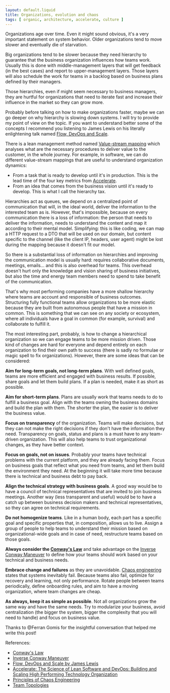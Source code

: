 ```yaml
---
layout: default.liquid
title: Organizations, evolution and chaos
tags: [ organic, architecture, accelerate, culture ]
---
```


Organizations age over time. Even it might sound obvious, it's a very important statement on system behavior. Older organizations tend to move slower and eventually die of starvation.

Big organizations tend to be slower because they need hierarchy to guarantee that the business organization influences how teams work. Usually this is done with middle-management layers that will get feedback (in the best cases) and report to upper-management layers. Those layers will also schedule the work for teams in a backlog based on business plans defined by their managers.

Those hierarchies, even if might seem necessary to business managers, they are hurtful for organizations that need to iterate fast and increase their influence in the market so they can grow more.

Probably before talking on how to make organizations faster, maybe we can go deeper on why hierarchy is slowing down systems. I will try to provide my point of view on the topic. If you want to understand better some of the concepts I recommend you listening to James Lewis on his literally enlightening talk named [Flow, DevOps and Scale](https://www.youtube.com/watch?v=6eTlFbswgM0).

There is a lean management method named [Value-stream mapping](https://en.wikipedia.org/wiki/Value-stream_mapping) which analyses what are the necessary procedures to deliver value to the customer, in the whole journey. For example, in software, we can do different value-stream mappings that are useful to understand organization dynamics:

* From a task that is ready to develop until it's in production. This is the lead time of the four key metrics from [Accelerate](https://www.amazon.com/Accelerate-Software-Performing-Technology-Organizations/dp/1942788339).
* From an idea that comes from the business vision until it's ready to develop. This is what I call the hierarchy tax.

Hierarchies act as queues, we depend on a centralized point of communication that will, in the ideal world, deliver the information to the interested team as is. However, that's impossible, because on every communication there is a loss of information: the person that needs to deliver the information, needs to understand the content and map it according to their mental model. Simplifying: this is like coding, we can map a HTTP request to a DTO that will be used on our domain, but content specific to the channel (like the client IP, headers, user agent) might be lost during the mapping because it doesn't fit our model.

So there is a substantial loss of information on hierarchies and improving the communication model is usually hard: requires collaborative documents, meetings, emails... and this is also overhead for teams. This overhead doesn't hurt only the knowledge and vision sharing of business initiatives, but also the time and energy team members need to spend to take benefit of the communication.

That's why most performing companies have a more shallow hierarchy where teams are account and responsible of business outcomes. Structuring fully functional teams allow organizations to be more elastic because they are built from autonomous people that have a mission in common. This is something that we can see on any society or ecosystem, where all individuals have a goal in common (for example, survival) and collaborate to fulfill it.

The most interesting part, probably, is how to change a hierarchical organization so we can engage teams to be more mission driven. Those kind of changes are hard for everyone and depend entirely on each organization to find their own path to success (there is sadly no formulae or magic spell to fix organizations). However, there are some ideas that can be considered:

**Aim for long-term goals, not long-term plans**. With well defined goals, teams are more efficient and engaged with business results. If possible, share goals and let them build plans. If a plan is needed, make it as short as possible.

**Aim for short-term plans**. Plans are usually work that teams needs to do to fulfill a business goal. Align with the teams owning the business domains and build the plan with them. The shorter the plan, the easier is to deliver the business value.

**Focus on transparency** of the organization. Teams will make decisions, but they can not make the right decisions if they don't have the information they need. Transparency on goals, status and plans is a must have to any team-driven organization. This will also help teams to trust organizational changes, as they have better context.

**Focus on goals, not on issues**. Probably your teams have technical problems with the current platform, and they are already facing them. Focus on business goals that reflect what you need from teams, and let them build the environment they need. At the beginning it will take more time because there is technical and business debt to pay back.

**Align the technical strategy with business goals**. A good way would be to have a council of technical representatives that are invited to join business meetings. Another way (less transparent and useful) would be to have a catch up between business decision makers and technical representatives, so they can agree on technical requirements.

**Do not homogenize teams**. Like in a human body, each part has a specific goal and specific properties that, in composition, allows us to live. Assign a group of people to help teams to understand their mission based on organizational-wide goals and in case of need, restructure teams based on those goals.

**Always consider the [Conway's Law](https://en.wikipedia.org/wiki/Conway%27s_law)** and take advantage on the [Inverse Conway Maneuver](https://www.thoughtworks.com/radar/techniques/inverse-conway-maneuver) to define how your teams should work based on your technical and business needs.

**Embrace change and failures** as they are unavoidable. [Chaos engineering](https://principlesofchaos.org/?lang=ENcontent) states that systems inevitably fail. Because teams also fail, optimize for recovery and learning, not only performance. Rotate people between teams periodically, define onboarding rules, and aim to have a moving organization, where team changes are cheap.

**As always, keep it as simple as possible**. Not all organizations grow the same way and have the same needs. Try to modularize your business, avoid centralization (the bigger the system, bigger the complexity that you will need to handle) and focus on business value.

Thanks to @Ferran Gomis for the insightful conversation that helped me write this post!

References:

* [Conway's Law](https://en.wikipedia.org/wiki/Conway%27s_law)
* [Inverse Conway Maneuver](https://www.thoughtworks.com/radar/techniques/inverse-conway-maneuver)
* [Flow, DevOps and Scale by James Lewis](https://www.youtube.com/watch?v=6eTlFbswgM0)
* [Accelerate: The Science of Lean Software and DevOps: Building and Scaling High Performing Technology Organization](https://www.amazon.com/Accelerate-Software-Performing-Technology-Organizations/dp/1942788339)
* [Principles of Chaos Engineering](https://principlesofchaos.org/?lang=ENcontent)
* [Team Topologies](https://teamtopologies.com/)
